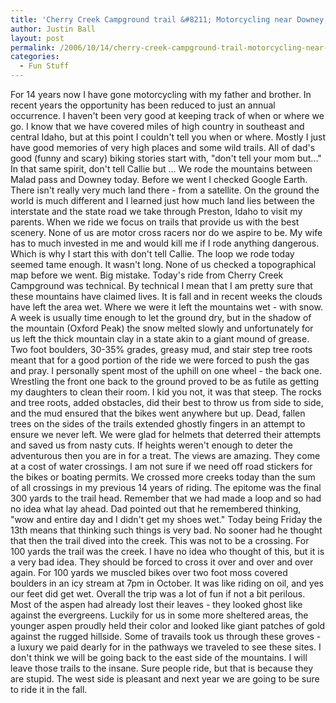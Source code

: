```yaml
---
title: 'Cherry Creek Campground trail &#8211; Motorcycling near Downey, ID'
author: Justin Ball
layout: post
permalink: /2006/10/14/cherry-creek-campground-trail-motorcycling-near-downey-id/
categories:
  - Fun Stuff
---
```


For 14 years now I have gone motorcycling with my father and brother. In recent years the opportunity has been reduced to just an annual occurrence. I haven't been very good at keeping track of when or where we go. I know that we have covered miles of high country in southeast and central Idaho, but at this point I couldn't tell you when or where. Mostly I just have good memories of very high places and some wild trails.
All of dad's good (funny and scary) biking stories start with, "don't tell your mom but..." In that same spirit, don't tell Callie but ...
We rode the mountains between Malad pass and Downey today. Before we went I checked Google Earth. There isn't really very much land there - from a satellite. On the ground the world is much different and I learned just how much land lies between the interstate and the state road we take through Preston, Idaho to visit my parents.
When we ride we focus on trails that provide us with the best scenery. None of us are motor cross racers nor do we aspire to be. My wife has to much invested in me and would kill me if I rode anything dangerous. Which is why I start this with don't tell Callie. The loop we rode today seemed tame enough. It wasn't long. None of us checked a topographical map before we went. Big mistake. Today's ride from Cherry Creek Campground was technical. By technical I mean that I am pretty sure that these mountains have claimed lives. It is fall and in recent weeks the clouds have left the area wet. Where we were it left the mountains wet - with snow. A week is usually time enough to let the ground dry, but in the shadow of the mountain (Oxford Peak) the snow melted slowly and unfortunately for us left the thick mountain clay in a state akin to a giant mound of grease. Two foot boulders, 30-35% grades, greasy mud, and stair step tree roots meant that for a good portion of the ride we were forced to push the gas and pray. I personally spent most of the uphill on one wheel - the back one. Wrestling the front one back to the ground proved to be as futile as getting my daughters to clean their room. I kid you not, it was that steep. The rocks and tree roots, added obstacles, did their best to throw us from side to side, and the mud ensured that the bikes went anywhere but up. Dead, fallen trees on the sides of the trails extended ghostly fingers in an attempt to ensure we never left. We were glad for helmets that deterred their attempts and saved us from nasty cuts. If heights weren't enough to deter the adventurous then you are in for a treat. The views are amazing. They come at a cost of water crossings. I am not sure if we need off road stickers for the bikes or boating permits. We crossed more creeks today than the sum of all crossings in my previous 14 years of riding. The epitome was the final 300 yards to the trail head. Remember that we had made a loop and so had no idea what lay ahead. Dad pointed out that he remembered thinking, "wow and entire day and I didn't get my shoes wet." Today being Friday the 13th means that thinking such things is very bad. No sooner had he thought that then the trail dived into the creek. This was not to be a crossing. For 100 yards the trail was the creek. I have no idea who thought of this, but it is a very bad idea. They should be forced to cross it over and over and over again. For 100 yards we muscled bikes over two foot moss covered boulders in an icy stream at 7pm in October. It was like riding on oil, and yes our feet did get wet.
Overall the trip was a lot of fun if not a bit perilous. Most of the aspen had already lost their leaves - they looked ghost like against the evergreens. Luckily for us in some more sheltered areas, the younger aspen proudly held their color and looked like giant patches of gold against the rugged hillside. Some of travails took us through these groves - a luxury we paid dearly for in the pathways we traveled to see these sites. I don't think we will be going back to the east side of the mountains. I will leave those trails to the insane. Sure people ride, but that is because they are stupid. The west side is pleasant and next year we are going to be sure to ride it in the fall.